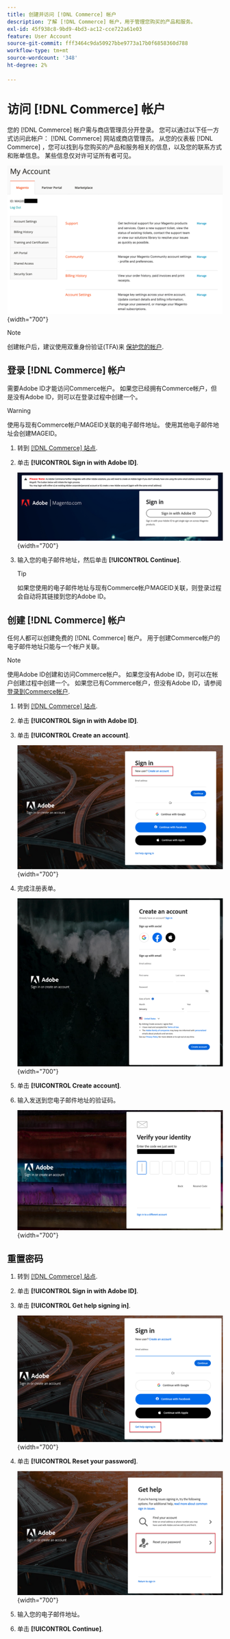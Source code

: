 ```yaml
---
title: 创建并访问 [!DNL Commerce] 帐户
description: 了解 [!DNL Commerce] 帐户，用于管理您购买的产品和服务。
exl-id: 45f938c8-9bd9-4bd3-ac12-cce722a61e03
feature: User Account
source-git-commit: fff3464c9da50927bbe9773a17b0f6858360d788
workflow-type: tm+mt
source-wordcount: '348'
ht-degree: 2%

---
```



# 访问 [!DNL Commerce] 帐户

您的 [!DNL Commerce] 帐户需与商店管理员分开登录。 您可以通过以下任一方式访问此帐户： [!DNL Commerce] 网站或商店管理员。 从您的仪表板 [!DNL Commerce] ，您可以找到与您购买的产品和服务相关的信息，以及您的联系方式和账单信息。 某些信息仅对许可证所有者可见。

![您的 [!DNL Commerce] 帐户](./assets/home-acct.png){width="700"}

>[!NOTE]
>
>创建帐户后，建议使用双重身份验证(TFA)来 [保护您的帐户](commerce-account-secure.md).

## 登录 [!DNL Commerce] 帐户

需要Adobe ID才能访问Commerce帐户。 如果您已经拥有Commerce帐户，但是没有Adobe ID，则可以在登录过程中创建一个。

>[!WARNING]
>
>使用与现有Commerce帐户MAGEID关联的电子邮件地址。 使用其他电子邮件地址会创建MAGEID。

1. 转到 [[!DNL Commerce] 站点](https://account.magento.com/customer/account/login/).

1. 单击 **[!UICONTROL Sign in with Adobe ID]**.

   ![使用Adobe登录屏幕登录](./assets/sign-in-with-adobe.png){width="700"}

1. 输入您的电子邮件地址，然后单击 **[!UICONTROL Continue]**.

   >[!TIP]
   >
   >如果您使用的电子邮件地址与现有Commerce帐户MAGEID关联，则登录过程会自动将其链接到您的Adobe ID。

## 创建 [!DNL Commerce] 帐户

任何人都可以创建免费的 [!DNL Commerce] 帐户。 用于创建Commerce帐户的电子邮件地址只能与一个帐户关联。

>[!NOTE]
>
>使用Adobe ID创建和访问Commerce帐户。 如果您没有Adobe ID，则可以在帐户创建过程中创建一个。 如果您已有Commerce帐户，但没有Adobe ID，请参阅 [登录到Commerce帐户](#log-in-to-your-dnl-commerce-account).

1. 转到 [[!DNL Commerce] 站点](https://account.magento.com/customer/account/login/).

1. 单击 **[!UICONTROL Sign in with Adobe ID]**.

1. 单击 **[!UICONTROL Create an account]**.

   ![创建帐户链接](./assets/account-create-link.png){width="700"}

1. 完成注册表单。

   ![帐户信息](./assets/account-create.png){width="700"}

1. 单击 **[!UICONTROL Create account]**.

1. 输入发送到您电子邮件地址的验证码。

   ![输入验证码](./assets/verification-code.png){width="700"}

## 重置密码

1. 转到 [[!DNL Commerce] 站点](https://account.magento.com/customer/account/login/).

1. 单击 **[!UICONTROL Sign in with Adobe ID]**.

1. 单击 **[!UICONTROL Get help signing in]**.

   ![获取登录帮助](./assets/sign-in-get-help.png){width="700"}

1. 单击 **[!UICONTROL Reset your password]**.

   ![更改密码](./assets/change-password.png){width="700"}

1. 输入您的电子邮件地址。

1. 单击 **[!UICONTROL Continue]**.
